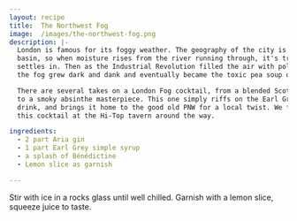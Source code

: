 ```yaml
---
layout: recipe
title:  The Northwest Fog
image:  /images/the-northwest-fog.png
description: |-
  London is famous for its foggy weather. The geography of the city is like a
  basin, so when moisture rises from the river running through, it's trapped and
  settles in. Then as the Industrial Revolution filled the air with pollutants,
  the fog grew dark and dank and eventually became the toxic pea soup of legends.

  There are several takes on a London Fog cocktail, from a blended Scotch concoction
  to a smoky absinthe masterpiece. This one simply riffs on the Earl Grey tea
  drink, and brings it home to the good old PNW for a local twist. We first had
  this cocktail at the Hi-Top tavern around the way.

ingredients:
  - 2 part Aria gin
  - 1 part Earl Grey simple syrup
  - a splash of Bénédictine
  - Lemon slice as garnish

---
```

Stir with ice in a rocks glass until well chilled. Garnish with a lemon slice,
squeeze juice to taste.
